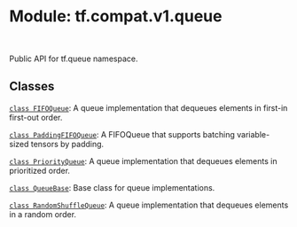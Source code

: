 <div itemscope itemtype="http://developers.google.com/ReferenceObject">
<meta itemprop="name" content="tf.compat.v1.queue" />
<meta itemprop="path" content="Stable" />
</div>

# Module: tf.compat.v1.queue


<table class="tfo-notebook-buttons tfo-api" align="left">
</table>



Public API for tf.queue namespace.



## Classes

[`class FIFOQueue`](../../../tf/queue/FIFOQueue.md): A queue implementation that dequeues elements in first-in first-out order.

[`class PaddingFIFOQueue`](../../../tf/queue/PaddingFIFOQueue.md): A FIFOQueue that supports batching variable-sized tensors by padding.

[`class PriorityQueue`](../../../tf/queue/PriorityQueue.md): A queue implementation that dequeues elements in prioritized order.

[`class QueueBase`](../../../tf/queue/QueueBase.md): Base class for queue implementations.

[`class RandomShuffleQueue`](../../../tf/queue/RandomShuffleQueue.md): A queue implementation that dequeues elements in a random order.

